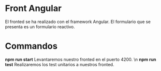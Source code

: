 <h1>Front Angular</h1>

El fronted se ha realizado con el framework Angular. El formulario que se presenta es un formulario reactivo.

<h1>Commandos</h1>

<strong>npm run start</strong> Levantaremos nuestro fronted en el puerto 4200. \n
<strong>npm run test</strong> Realizaremos los test unitarios a nuestros fronted.

